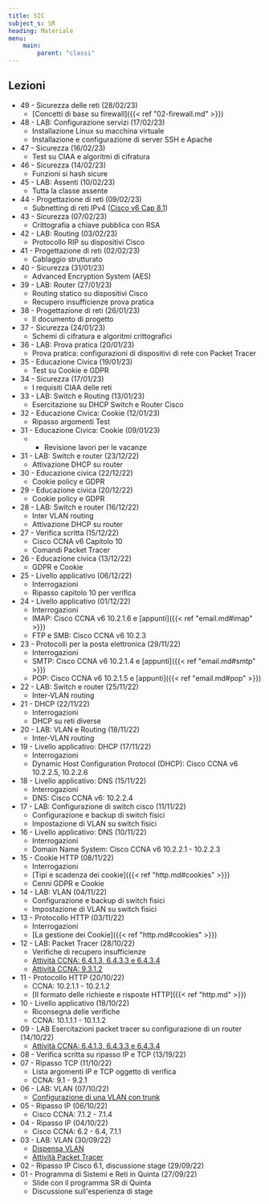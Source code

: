```yaml
---
title: 5IC
subject_s: SR
heading: Materiale
menu:
    main:
        parent: "classi"
---
```


## Lezioni
<!-- 
* 5? - Progettazione di reti (16/02/23) 
    * Subnetting a lunghezza variabile ([Cisco v8 Cap 8.1.5](https://contenthub.netacad.com/legacy/CCNA/ITN/6.0/it/index.html#8.1.5)) -->
* 49 - Sicurezza delle reti (28/02/23)
  * [Concetti di base su firewall]({{< ref "02-firewall.md" >}})
* 48 - LAB: Configurazione servizi (17/02/23)
  * Installazione Linux su macchina virtuale
  * Installazione e configurazione di server SSH e Apache
* 47 - Sicurezza (16/02/23)
    * Test su CIAA e algoritmi di cifratura
* 46 - Sicurezza (14/02/23)
    * Funzioni si hash sicure
* 45 - LAB: Assenti (10/02/23)
    * Tutta la classe assente
* 44 - Progettazione di reti (09/02/23)
    * Subnetting di reti IPv4 ([Cisco v6 Cap 8.1](https://contenthub.netacad.com/legacy/CCNA/ITN/6.0/it/index.html#8.1.1.1))
* 43 - Sicurezza (07/02/23)
    * Crittografia a chiave pubblica con RSA
* 42 - LAB: Routing (03/02/23)
    * Protocollo RIP su  dispositivi Cisco
* 41 - Progettazione di reti (02/02/23)
    * Cablaggio strutturato
* 40 - Sicurezza (31/01/23)
    * Advanced Encryption System (AES)
* 39 - LAB: Router (27/01/23)
    * Routing statico su dispositivi Cisco
    * Recupero insufficienze prova pratica
* 38 - Progettazione di reti (26/01/23)
    * Il documento di progetto
* 37 - Sicurezza (24/01/23)
    * Schemi di cifratura e algoritmi crittografici
* 36 - LAB: Prova pratica (20/01/23)
    * Prova pratica: configurazioni di dispositivi di rete con Packet Tracer
* 35 - Educazione Civica (19/01/23)
    * Test su Cookie e GDPR
* 34 - Sicurezza (17/01/23)
    * I requisiti CIAA delle reti
* 33 - LAB: Switch e Routing (13/01/23)
    * Esercitazione su DHCP Switch e Router Cisco
* 32 - Educazione Civica: Cookie (12/01/23)
    * Ripasso argomenti Test
* 31 - Educazione Civica: Cookie (09/01/23)
    * - Revisione lavori per le vacanze 
* 31 - LAB: Switch e router (23/12/22)
    * Attivazione DHCP su router  
* 30 - Educazione civica (22/12/22)
    * Cookie policy e GDPR
* 29 - Educazione civica (20/12/22)
    * Cookie policy e GDPR
* 28 - LAB: Switch e router (16/12/22)
    * Inter VLAN routing
    * Attivazione DHCP su router
* 27 - Verifica scritta (15/12/22)
    * Cisco CCNA v6 Capitolo 10
    * Comandi Packet Tracer
* 26 - Educazione civica (13/12/22)
    * GDPR e Cookie
* 25 - Livello applicativo (06/12/22)
    * Interrogazioni 
    * Ripasso capitolo 10 per verifica
* 24 - Livello applicativo (01/12/22)
    * Interrogazioni
    * IMAP: Cisco CCNA v6 10.2.1.6 e [appunti]({{< ref "email.md#imap" >}})
    * FTP e SMB: Cisco CCNA v6 10.2.3
* 23 - Protocolli per la posta elettronica (29/11/22)
    * Interrogazioni
    * SMTP: Cisco CCNA v6 10.2.1.4 e [appunti]({{< ref "email.md#smtp" >}})
    * POP: Cisco CCNA v6 10.2.1.5 e [appunti]({{< ref "email.md#pop" >}})
* 22 - LAB: Switch e router (25/11/22) 
    * Inter-VLAN routing
* 21 - DHCP (22/11/22)
    * Interrogazioni
    * DHCP su reti diverse
* 20 - LAB: VLAN e Routing (18/11/22)
    * Inter-VLAN routing
* 19 - Livello applicativo: DHCP (17/11/22)
    * Interrogazioni
    * Dynamic Host Configuration Protocol (DHCP): Cisco CCNA v6 10.2.2.5, 10.2.2.6 
* 18 - Livello applicativo: DNS (15/11/22) 
    * Interrogazioni 
    * DNS: Cisco CCNA v6: 10.2.2.4
* 17 - LAB: Configurazione di switch cisco (11/11/22) 
    * Configurazione e backup di switch fisici
    * Impostazione di VLAN su switch fisici
* 16 - Livello applicativo: DNS (10/11/22)
    * Interrogazioni
    * Domain Name System: Cisco CCNA v6 10.2.2.1 - 10.2.2.3
* 15 - Cookie HTTP (08/11/22)
    * Interrogazioni
    * [Tipi e scadenza dei cookie]({{< ref "http.md#cookies" >}})
    * Cenni GDPR e Cookie
* 14 - LAB: VLAN (04/11/22)
    * Configurazione e backup di switch fisici
    * Impostazione di VLAN su switch fisici
* 13 - Protocollo HTTP (03/11/22)
    * Interrogazioni
    * [La gestione dei Cookie]({{< ref "http.md#cookies" >}})
* 12 - LAB: Packet Tracer (28/10/22) 
    * Verifiche di recupero insufficienze
    * [Attività CCNA: 6.4.1.3, 6.4.3.3 e 6.4.3.4](https://classroom.google.com/c/NTI4MDk2ODM5MjQw/a/NDkwODY4ODY5MjE2/details)
    * [Attività CCNA: 9.3.1.2](https://classroom.google.com/w/NTI4MDk2ODM5MjQw/tc/NTUxMjM4NDU5NTM1)
* 11 - Protocollo HTTP (20/10/22)
    * CCNA: 10.2.1.1 - 10.2.1.2
    * [Il formato delle richieste e risposte HTTP]({{< ref "http.md" >}})
* 10 - Livello applicativo (18/10/22)
    * Riconsegna delle verifiche
    * CCNA: 10.1.1.1 - 10.1.1.2
* 09 - LAB Esercitazioni packet tracer su configurazione di un router (14/10/22)
    * [Attività CCNA: 6.4.1.3, 6.4.3.3 e 6.4.3.4](https://classroom.google.com/c/NTI4MDk2ODM5MjQw/a/NDkwODY4ODY5MjE2/details)
* 08 - Verifica scritta su ripasso IP e TCP (13/19/22) 
* 07 - Ripasso TCP (11/10/22)
    * Lista argomenti IP e TCP oggetto di verifica
    * CCNA: 9.1 - 9.2.1
* 06 - LAB: VLAN (07/10/22)
    * [Configurazione di una VLAN con trunk](https://classroom.google.com/c/NTI4MDk2ODM5MjQw/a/NDkwNjE4NDIwMDA4/details)
* 05 - Ripasso IP (06/10/22)
    * Cisco CCNA: 7.1.2 - 7.1.4
* 04 - Ripasso IP (04/10/22)
    * Cisco CCNA: 6.2 - 6.4, 7.1.1
* 03 - LAB: VLAN (30/09/22)
    * [Dispensa VLAN](https://classroom.google.com/c/NTI4MDk2ODM5MjQw/m/NTUxMjM5ODgwMDYy/details)
    * [Attività Packet Tracer](https://classroom.google.com/c/NTI4MDk2ODM5MjQw/m/NTUxMjQwMjY4NTc4/details)
* 02 - Ripasso IP Cisco 6.1, discussione stage (29/09/22)
* 01 - Programma di Sistemi e Reti in Quinta (27/09/22)
    * Slide con il programma SR di Quinta
    * Discussione sull'esperienza di stage